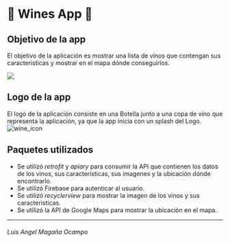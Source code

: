 # 🍷	Wines App 🍷	

## Objetivo de la app
El objetivo de la aplicación es mostrar una lista de vinos que contengan sus caracteristicas y mostrar en el mapa dónde conseguirlos.

![](https://thefoodtech.com/wp-content/uploads/2023/05/vino-en-EUA-828x548.jpg)


## Logo de la app
El logo de la aplicación consiste en una Botella junto a una copa de vino que representa la aplicación, ya que la app inicia con un splash del Logo.
![wine_icon](https://github.com/LuisMagana18/WinesPractica1/assets/47648516/e69df5f9-105d-4db7-8846-ec0bf6936717)


Paquetes utilizados
-------------
- Se utilizó *retrofit* y *apiary* para consumir la API que contienen los datos de los vinos, sus caracteristicas, sus imagenes y la ubicación dónde encontrarlo. 
- Se utilizó Firebase para autenticar al usuario.
- Se utilizó *recyclerview* para mostrar la imagen de los vinos y sus caracteristicas.
- Se utilizó la API de Google Maps para mostrar la ubicación en el mapa.

---

###### Luis Angel Magaña Ocampo
